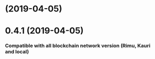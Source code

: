 # [](https://bitbucket.org/centralitydev/cennznet-js-spotx/compare/v0.4.6...v) (2019-04-05)



# 0.4.1 (2019-04-05)


### Compatible with all blockchain network version (Rimu, Kauri and local)

